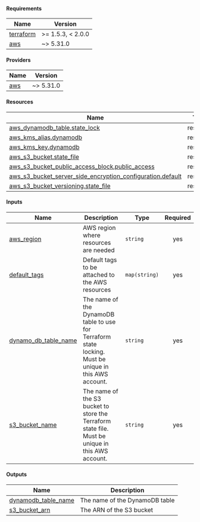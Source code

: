 <!-- BEGIN_TF_DOCS -->
#### Requirements

| Name | Version |
|------|---------|
| <a name="requirement_terraform"></a> [terraform](#requirement_terraform) | >= 1.5.3, < 2.0.0 |
| <a name="requirement_aws"></a> [aws](#requirement_aws) | ~> 5.31.0 |

#### Providers

| Name | Version |
|------|---------|
| <a name="provider_aws"></a> [aws](#provider_aws) | ~> 5.31.0 |

#### Resources

| Name | Type |
|------|------|
| [aws_dynamodb_table.state_lock](https://registry.terraform.io/providers/hashicorp/aws/latest/docs/resources/dynamodb_table) | resource |
| [aws_kms_alias.dynamodb](https://registry.terraform.io/providers/hashicorp/aws/latest/docs/resources/kms_alias) | resource |
| [aws_kms_key.dynamodb](https://registry.terraform.io/providers/hashicorp/aws/latest/docs/resources/kms_key) | resource |
| [aws_s3_bucket.state_file](https://registry.terraform.io/providers/hashicorp/aws/latest/docs/resources/s3_bucket) | resource |
| [aws_s3_bucket_public_access_block.public_access](https://registry.terraform.io/providers/hashicorp/aws/latest/docs/resources/s3_bucket_public_access_block) | resource |
| [aws_s3_bucket_server_side_encryption_configuration.default](https://registry.terraform.io/providers/hashicorp/aws/latest/docs/resources/s3_bucket_server_side_encryption_configuration) | resource |
| [aws_s3_bucket_versioning.state_file](https://registry.terraform.io/providers/hashicorp/aws/latest/docs/resources/s3_bucket_versioning) | resource |

#### Inputs

| Name | Description | Type | Required |
|------|-------------|------|:--------:|
| <a name="input_aws_region"></a> [aws_region](#input_aws_region) | AWS region where resources are needed | `string` | yes |
| <a name="input_default_tags"></a> [default_tags](#input_default_tags) | Default tags to be attached to the AWS resources | `map(string)` | yes |
| <a name="input_dynamo_db_table_name"></a> [dynamo_db_table_name](#input_dynamo_db_table_name) | The name of the DynamoDB table to use for Terraform state locking. Must be unique in this AWS account. | `string` | yes |
| <a name="input_s3_bucket_name"></a> [s3_bucket_name](#input_s3_bucket_name) | The name of the S3 bucket to store the Terraform state file. Must be unique in this AWS account. | `string` | yes |

#### Outputs

| Name | Description |
|------|-------------|
| <a name="output_dynamodb_table_name"></a> [dynamodb_table_name](#output_dynamodb_table_name) | The name of the DynamoDB table |
| <a name="output_s3_bucket_arn"></a> [s3_bucket_arn](#output_s3_bucket_arn) | The ARN of the S3 bucket |

<!-- END_TF_DOCS -->